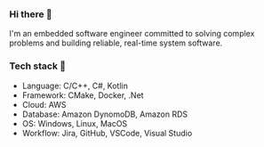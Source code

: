 ### Hi there 👋

I'm an embedded software engineer committed to solving complex problems and building reliable, real-time system software.

### Tech stack 🚀

- Language: C/C++, C#, Kotlin
- Framework: CMake, Docker, .Net
- Cloud: AWS
- Database: Amazon DynomoDB, Amazon RDS
- OS: Windows, Linux, MacOS
- Workflow: Jira, GitHub, VSCode, Visual Studio

<!--
**seyoungjeong/seyoungjeong** is a ✨ _special_ ✨ repository because its `README.md` (this file) appears on your GitHub profile.

Here are some ideas to get you started:

- 🔭 I’m currently working on ...
- 🌱 I’m currently learning ...
- 👯 I’m looking to collaborate on ...
- 🤔 I’m looking for help with ...
- 💬 Ask me about ...
- 📫 How to reach me: ...
- 😄 Pronouns: ...
- ⚡ Fun fact: ...
-->
